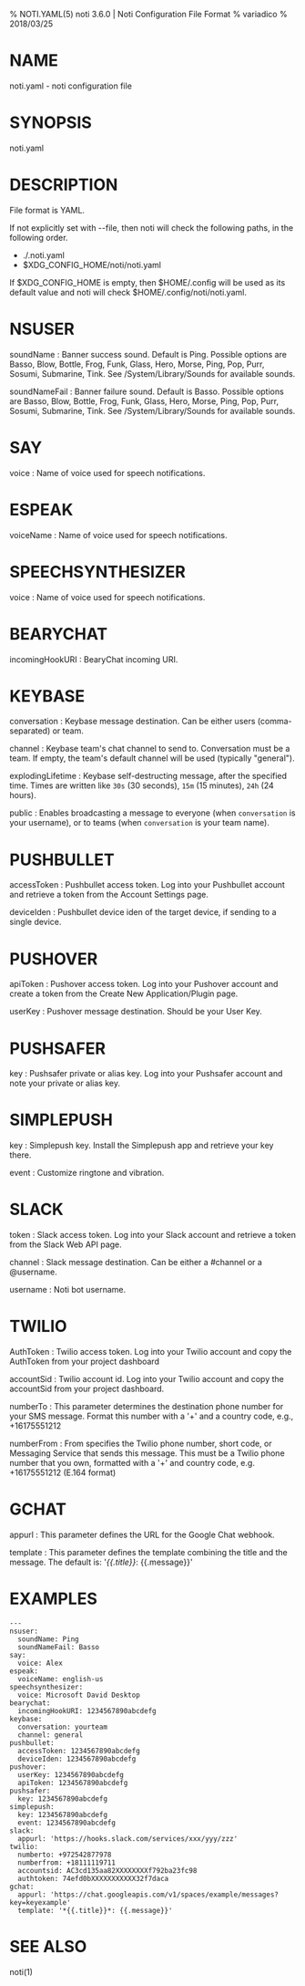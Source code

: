 % NOTI.YAML(5) noti 3.6.0 | Noti Configuration File Format
% variadico
% 2018/03/25

#  NAME

noti.yaml - noti configuration file

# SYNOPSIS

noti.yaml

# DESCRIPTION

File format is YAML.

If not explicitly set with \--file, then noti will check the following paths,
in the following order.

* ./.noti.yaml
* $XDG_CONFIG_HOME/noti/noti.yaml

If $XDG_CONFIG_HOME is empty, then $HOME/.config will be used as its default
value and noti will check $HOME/.config/noti/noti.yaml.

# NSUSER

soundName
: Banner success sound. Default is Ping. Possible options are Basso, Blow,
  Bottle, Frog, Funk, Glass, Hero, Morse, Ping, Pop, Purr, Sosumi,
  Submarine, Tink. See /System/Library/Sounds for available sounds.

soundNameFail
: Banner failure sound. Default is Basso. Possible options are Basso,
  Blow, Bottle, Frog, Funk, Glass, Hero, Morse, Ping, Pop, Purr, Sosumi,
  Submarine, Tink. See /System/Library/Sounds for available sounds.

# SAY

voice
: Name of voice used for speech notifications.

# ESPEAK

voiceName
: Name of voice used for speech notifications.

# SPEECHSYNTHESIZER

voice
: Name of voice used for speech notifications.

# BEARYCHAT

incomingHookURI
: BearyChat incoming URI.

# KEYBASE

conversation
: Keybase message destination. Can be either users (comma-separated) or team.

channel
: Keybase team's chat channel to send to. Conversation must be a team.
  If empty, the team's default channel will be used (typically "general").

explodingLifetime
: Keybase self-destructing message, after the specified time. Times are
  written like `30s` (30 seconds), `15m` (15 minutes), `24h` (24 hours).

public
: Enables broadcasting a message to everyone (when `conversation` is
  your username), or to teams (when `conversation` is your team name).

# PUSHBULLET

accessToken
: Pushbullet access token. Log into your Pushbullet account and retrieve a
  token from the Account Settings page.

deviceIden
: Pushbullet device iden of the target device, if sending to a single device.

# PUSHOVER

apiToken
: Pushover access token. Log into your Pushover account and create a
  token from the Create New Application/Plugin page.

userKey
: Pushover message destination. Should be your User Key.

# PUSHSAFER

key
: Pushsafer private or alias key. Log into your Pushsafer account and note
  your private or alias key.

# SIMPLEPUSH

key
: Simplepush key. Install the Simplepush app and retrieve your key there.

event
: Customize ringtone and vibration.

# SLACK

token
: Slack access token. Log into your Slack account and retrieve a token
  from the Slack Web API page.

channel
: Slack message destination. Can be either a #channel or a @username.

username
: Noti bot username.

# TWILIO

AuthToken
: Twilio access token. Log into your Twilio account and copy the AuthToken from your project dashboard

accountSid
: Twilio account id. Log into your Twilio account and copy the accountSid from your project dashboard.

numberTo
: This parameter determines the destination phone number for your SMS message. Format this number with a '+' and a country code, e.g., +16175551212

numberFrom
: From specifies the Twilio phone number, short code, or Messaging Service that sends this message. This must be a Twilio phone number that you own, formatted with a '+' and country code, e.g. +16175551212 (E.164 format)


# GCHAT

appurl
: This parameter defines the URL for the Google Chat webhook.

template
: This parameter defines the template combining the title and the message. The default is: '*{{.title}}*: {{.message}}'


# EXAMPLES

    ---
    nsuser:
      soundName: Ping
      soundNameFail: Basso
    say:
      voice: Alex
    espeak:
      voiceName: english-us
    speechsynthesizer:
      voice: Microsoft David Desktop
    bearychat:
      incomingHookURI: 1234567890abcdefg
    keybase:
      conversation: yourteam
      channel: general
    pushbullet:
      accessToken: 1234567890abcdefg
      deviceIden: 1234567890abcdefg
    pushover:
      userKey: 1234567890abcdefg
      apiToken: 1234567890abcdefg
    pushsafer:
      key: 1234567890abcdefg
    simplepush:
      key: 1234567890abcdefg
      event: 1234567890abcdefg
    slack:
      appurl: 'https://hooks.slack.com/services/xxx/yyy/zzz'
    twilio:
      numberto: +972542877978
      numberfrom: +18111119711
      accountsid: AC3cd135aa82XXXXXXXXf792ba23fc98
      authtoken: 74efd0bXXXXXXXXXXX32f7daca
	gchat:
	  appurl: 'https://chat.googleapis.com/v1/spaces/example/messages?key=keyexample'
	  template: '*{{.title}}*: {{.message}}'



# SEE ALSO

noti(1)
